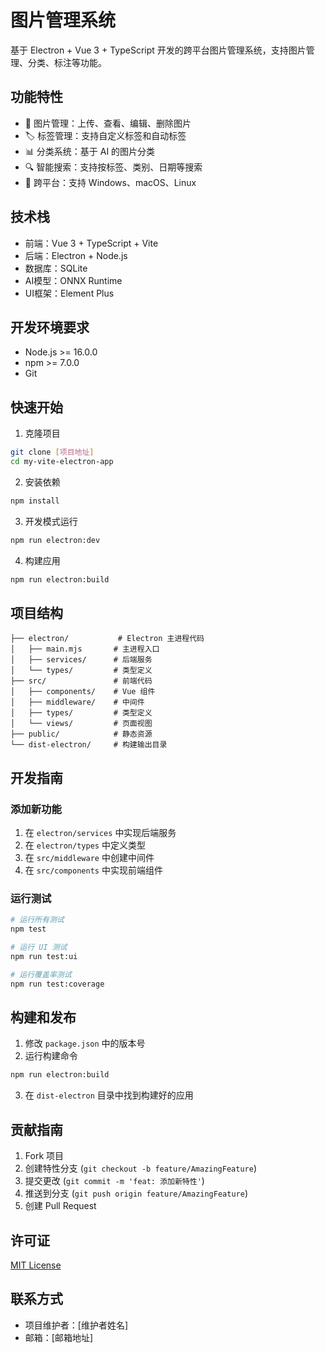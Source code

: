 # 图片管理系统

基于 Electron + Vue 3 + TypeScript 开发的跨平台图片管理系统，支持图片管理、分类、标注等功能。

## 功能特性

- 📸 图片管理：上传、查看、编辑、删除图片
- 🏷️ 标签管理：支持自定义标签和自动标签
- 📊 分类系统：基于 AI 的图片分类
- 🔍 智能搜索：支持按标签、类别、日期等搜索
- 📱 跨平台：支持 Windows、macOS、Linux

## 技术栈

- 前端：Vue 3 + TypeScript + Vite
- 后端：Electron + Node.js
- 数据库：SQLite
- AI模型：ONNX Runtime
- UI框架：Element Plus

## 开发环境要求

- Node.js >= 16.0.0
- npm >= 7.0.0
- Git

## 快速开始

1. 克隆项目
```bash
git clone [项目地址]
cd my-vite-electron-app
```

2. 安装依赖
```bash
npm install
```

3. 开发模式运行
```bash
npm run electron:dev
```

4. 构建应用
```bash
npm run electron:build
```

## 项目结构

```
├── electron/           # Electron 主进程代码
│   ├── main.mjs       # 主进程入口
│   ├── services/      # 后端服务
│   └── types/         # 类型定义
├── src/               # 前端代码
│   ├── components/    # Vue 组件
│   ├── middleware/    # 中间件
│   ├── types/         # 类型定义
│   └── views/         # 页面视图
├── public/            # 静态资源
└── dist-electron/     # 构建输出目录
```

## 开发指南

### 添加新功能

1. 在 `electron/services` 中实现后端服务
2. 在 `electron/types` 中定义类型
3. 在 `src/middleware` 中创建中间件
4. 在 `src/components` 中实现前端组件

### 运行测试

```bash
# 运行所有测试
npm test

# 运行 UI 测试
npm run test:ui

# 运行覆盖率测试
npm run test:coverage
```

## 构建和发布

1. 修改 `package.json` 中的版本号
2. 运行构建命令
```bash
npm run electron:build
```
3. 在 `dist-electron` 目录中找到构建好的应用

## 贡献指南

1. Fork 项目
2. 创建特性分支 (`git checkout -b feature/AmazingFeature`)
3. 提交更改 (`git commit -m 'feat: 添加新特性'`)
4. 推送到分支 (`git push origin feature/AmazingFeature`)
5. 创建 Pull Request

## 许可证

[MIT License](LICENSE)

## 联系方式

- 项目维护者：[维护者姓名]
- 邮箱：[邮箱地址]
